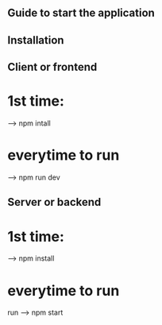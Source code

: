 ## Guide to start the application

## Installation

## Client or frontend
# 1st time:  
--> npm intall

# everytime to run 
--> npm run dev


## Server or backend

# 1st time: 
--> npm install

# everytime to run
run --> npm start
